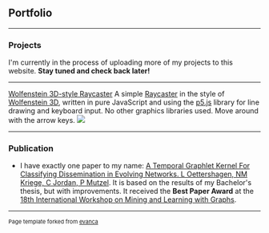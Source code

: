 ## Portfolio

---

### Projects

I'm currently in the process of uploading more of my projects to this website. **Stay tuned and check back later!**

---

[Wolfenstein 3D-style Raycaster](https://cljord.github.io/raycaster/)
A simple [Raycaster](https://en.wikipedia.org/wiki/Ray_casting) in the style of [Wolfenstein 3D](https://en.wikipedia.org/wiki/Wolfenstein_3D), written in pure JavaScript and using the [p5.js](https://p5js.org/) library for line drawing and keyboard input. No other graphics libraries used. Move around with the arrow keys.
<img src="images/raycaster.gif?raw=true"/>

---

### Publication

- I have exactly one paper to my name: [A Temporal Graphlet Kernel For Classifying Dissemination in Evolving Networks. L Oettershagen, NM Kriege, C Jordan, P Mutzel](https://epubs.siam.org/doi/abs/10.1137/1.9781611977653.ch3). It is based on the results of my Bachelor's thesis, but with improvements. It received the **Best Paper Award** at the [18th International Workshop on Mining and Learning with Graphs](http://www.mlgworkshop.org/2023/).


---
<p style="font-size:11px">Page template forked from <a href="https://github.com/evanca/quick-portfolio">evanca</a></p>
<!-- Remove above link if you don't want to attibute -->
